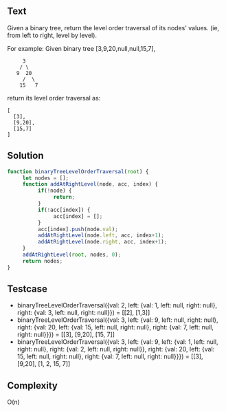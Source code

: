 ## Text
Given a binary tree, return the level order traversal of its nodes' values. (ie, from left to right, level by level).

For example:
Given binary tree [3,9,20,null,null,15,7],
```
     3
    / \
   9  20
     /  \
    15   7
```
return its level order traversal as:
```
[
  [3],
  [9,20],
  [15,7]
]
```

## Solution
```javascript
function binaryTreeLevelOrderTraversal(root) {
     let nodes = [];
     function addAtRightLevel(node, acc, index) {
          if(!node) {
               return;
          }
          if(!acc[index]) {
               acc[index] = [];
          }
          acc[index].push(node.val);
          addAtRightLevel(node.left, acc, index+1);
          addAtRightLevel(node.right, acc, index+1);
     }
     addAtRightLevel(root, nodes, 0);
     return nodes;
}
```

## Testcase
- binaryTreeLevelOrderTraversal({val: 2, left: {val: 1, left: null, right: null}, right: {val: 3, left: null, right: null}}) = [[2], [1,3]]
- binaryTreeLevelOrderTraversal({val: 3, left: {val: 9, left: null, right: null}, right: {val: 20, left: {val: 15, left: null, right: null}, right: {val: 7, left: null, right: null}}}) = [[3], [9,20], [15, 7]]
- binaryTreeLevelOrderTraversal({val: 3, left: {val: 9, left: {val: 1, left: null, right: null}, right: {val: 2, left: null, right: null}}, right: {val: 20, left: {val: 15, left: null, right: null}, right: {val: 7, left: null, right: null}}}) = [[3], [9,20], [1, 2, 15, 7]]

## Complexity
O(n)
